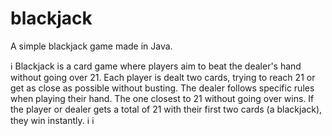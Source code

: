 # blackjack
 A simple blackjack game made in Java.

 :information_source: Blackjack is a card game where players aim to beat the dealer's hand without going over 21. Each player is dealt two cards, trying to reach 21 or get as close as possible without busting. The dealer follows specific rules when playing their hand. The one closest to 21 without going over wins. If the player or dealer gets a total of 21 with their first two cards (a blackjack), they win instantly.
 :information_source:
 :information_source:

